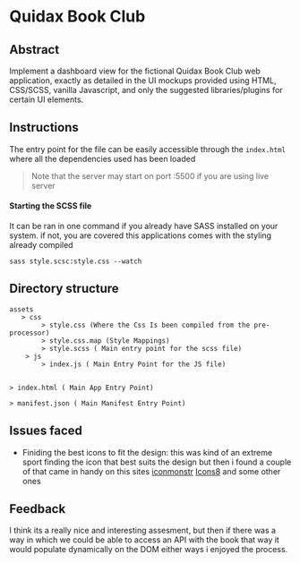 # Quidax Book Club

## Abstract
Implement a dashboard view for the fictional Quidax Book Club web application, exactly as
detailed in the UI mockups provided using HTML, CSS/SCSS, vanilla Javascript, and only the
suggested libraries/plugins for certain UI elements.

## Instructions
The entry point for the file can be easily accessible through the `index.html` where all the dependencies used has been loaded

> Note that the server may start on  port :5500 if you are using live server

#### Starting the SCSS file 
It can be ran in one command if you already have SASS installed on your system. if not, you are covered this applications comes with the styling already compiled 

`sass style.scsc:style.css --watch`

## Directory structure
```
assets
   > css 
        > style.css (Where the Css Is been compiled from the pre-processor)
        > style.css.map (Style Mappings)
        > style.scss ( Main entry point for the scss file)
    > js
        > index.js ( Main Entry Point for the JS file)


> index.html ( Main App Entry Point)

> manifest.json ( Main Manifest Entry Point)
```

## Issues faced

- Finiding the best icons to fit the design: this was kind of an extreme sport finding the icon that best suits the design but then i found a couple of that came in handy on this sites [iconmonstr](https://iconmonstr.com/) [Icons8](https://icons8.com/) and some other ones



## Feedback

I think its a really nice and interesting assesment, but then if there was a way in which we could be able to access an API with the book that way it would populate dynamically on the DOM either ways i enjoyed the process.